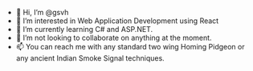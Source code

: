 - 👋 Hi, I’m @gsvh
- 👀 I’m interested in Web Application Development using React
- 🌱 I’m currently learning C# and ASP.NET.
- 💞️ I’m not looking to collaborate on anything at the moment.
- 📫 You can reach me with any standard two wing Homing Pidgeon or any ancient Indian Smoke Signal techniques.

<!---
gsvh/gsvh is a ✨ special ✨ repository because its `README.md` (this file) appears on your GitHub profile.
You can click the Preview link to take a look at your changes.
--->
